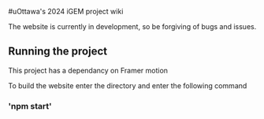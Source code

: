 #uOttawa's 2024 iGEM project wiki

The website is currently in development, so be forgiving of bugs and issues.

## Running the project

This project has a dependancy on Framer motion

To build the website enter the directory and enter the following command

### 'npm start'

